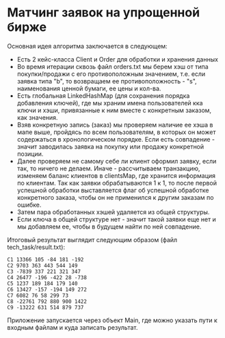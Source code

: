# Матчинг заявок на упрощенной бирже

Основная идея алгоритма заключается в следующем:
  - Есть 2 кейс-класса Client и Order для обработки и хранения данных
  - Во время итерации сквозь файл orders.txt мы берем хэш от типа покупки/продажи с его противоположным значением, т.е. если заявка типа "b", то возвращаем ее противоположность - "s", наименования ценной бумаги, ее цены и кол-ва.
  - Есть глобальная LinkedHashMap (для сохранения порядка добавления ключей), где мы храним имена пользователей кка ключи и хэши, привязанные к ним вместе с конкретным заказом, как значения.
  - Взяв конкретную запись (заказ) мы проверяем наличие ее хэша в мапе выше, пройдясь по всем пользователям, в которых он может содержаться в хронологическом порядке. Если есть совпадение - значит заводилась заявка на покупку или продажу конкретной позиции.
  - Далее проверяем не самому себе ли клиент оформил заявку, если так, то ничего не делаем. Иначе - рассчитываем транзакцию, изменяем баланс клиентов в clientsMap, где хранится информация по клиентам. Так как заявки обрабатываются 1 к 1, то после первой успешной обработки выставляется флаг об успешной обработке конкретного заказа, чтобы он не применился к другим заказам по ошибке.
  - Затем пара обработанных хэшей удаляется из общей структуры.
  - Если ключа в общей структуре нет - значит такой заявки еще нет и мы добавляем ее, чтобы в будущем найти по ней совпадение.

Итоговый результат выглядит следующим образом (файл tech_task/result.txt):
```
C1 13366 105 -84 181 -192
C2 9703 363 443 544 149
C3 -7839 337 221 321 347
C4 26477 -196 -422 28 -738
C5 1237 189 184 179 140
C6 13427 -157 -194 149 272
C7 6082 76 58 299 73
C8 -22761 792 880 900 1422
C9 -13222 631 514 879 737
```

Приложение запускается через объект Main, где можно указать пути к входным файлам и куда записать результат.
